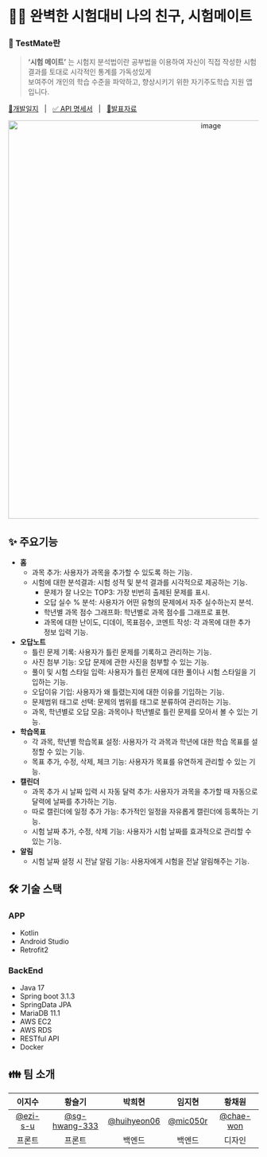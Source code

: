 # ✍🏻 완벽한 시험대비 나의 친구, 시험메이트 
### 📜 TestMate란
> **‘시험 메이트’** 는 시험지 분석법이란 공부법을 이용하여 자신이 직접 작성한 시험 결과를 토대로 시각적인 통계를 가독성있게 <br> 보여주어 개인의 학습 수준을 파악하고, 향상시키기 위한 자기주도학습 지원 앱입니다.
>
<div align="left">
  <p>
    <a href="https://upbeat-cloudberry-c89.notion.site/cd9c20bf88f446dc9b552480b63e3892?v=5b61091d1803461faf2aab4902316278&pvs=4">📘개발일지</a>
    &nbsp; | &nbsp; 
    <a href="https://upbeat-cloudberry-c89.notion.site/API-52fb8a25ed6a40edbf6b2691bddbe3ab?pvs=4">✅ API 명세서</a>
    &nbsp; | &nbsp; 
    <a href="https://github.com/2023-Test-mate/.github/blob/main/%EC%8B%9C%ED%97%98%EB%A9%94%EC%9D%B4%ED%8A%B8%20%EA%B2%B0%EC%84%A0%ED%8F%89%EA%B0%80.pptx">📌발표자료</a>
  </p>
</div>


<div align="center">
<img width="800" alt="image" src="https://github.com/2023-Test-mate/.github/assets/103114387/8607cae2-8865-4a22-bd82-a9089f01478a">
</div>

## ✨ 주요기능
- **홈**
    - 과목 추가: 사용자가 과목을 추가할 수 있도록 하는 기능.
    - 시험에 대한 분석결과: 시험 성적 및 분석 결과를 시각적으로 제공하는 기능.
        - 문제가 잘 나오는 TOP3: 가장 빈번히 출제된 문제를 표시.
        - 오답 실수 % 분석: 사용자가 어떤 유형의 문제에서 자주 실수하는지 분석.
        - 학년별 과목 점수 그래프화: 학년별로 과목 점수를 그래프로 표현.
        - 과목에 대한 난이도, 디데이, 목표점수, 코멘트 작성: 각 과목에 대한 추가 정보 입력 기능.
- **오답노트**
    - 틀린 문제 기록: 사용자가 틀린 문제를 기록하고 관리하는 기능.
    - 사진 첨부 기능: 오답 문제에 관한 사진을 첨부할 수 있는 기능.
    - 풀이 및 시험 스타일 입력: 사용자가 틀린 문제에 대한 풀이나 시험 스타일을 기입하는 기능.
    - 오답이유 기입: 사용자가 왜 틀렸는지에 대한 이유를 기입하는 기능.
    - 문제범위 태그로 선택: 문제의 범위를 태그로 분류하여 관리하는 기능.
    - 과목, 학년별로 오답 모음: 과목이나 학년별로 틀린 문제를 모아서 볼 수 있는 기능.
- **학습목표**
    - 각 과목, 학년별 학습목표 설정: 사용자가 각 과목과 학년에 대한 학습 목표를 설정할 수 있는 기능.
    - 목표 추가, 수정, 삭제, 체크 기능: 사용자가 목표를 유연하게 관리할 수 있는 기능.
- **캘린더**
    - 과목 추가 시 날짜 입력 시 자동 달력 추가: 사용자가 과목을 추가할 때 자동으로 달력에 날짜를 추가하는 기능.
    - 따로 캘린더에 일정 추가 가능: 추가적인 일정을 자유롭게 캘린더에 등록하는 기능.
    - 시험 날짜 추가, 수정, 삭제 기능: 사용자가 시험 날짜를 효과적으로 관리할 수 있는 기능.
- **알림**
    - 시험 날짜 설정 시 전날 알림 기능: 사용자에게 시험을 전날 알림해주는 기능.
 

## 🛠 기술 스택
### APP
- Kotlin  
- Android Studio
- Retrofit2

### BackEnd
- Java 17
- Spring boot 3.1.3
- SpringData JPA
- MariaDB 11.1
- AWS EC2
- AWS RDS
- RESTful API
- Docker
  

## 👪 팀 소개

| 이지수 | 황슬기 | 박희현 | 임지현 | 황채원 |                                                                                                        
| :-----------: | :---------------: | :-------------: | :-------------: | :-------------: | 
|   [@ezi-s-u](https://github.com/ezi-s-u)   |    [@sg-hwang-333](https://github.com/sg-hwang-333)  | [@huihyeon06](https://github.com/huihyeon06)  |  [@mic050r](https://github.com/mic050r)  |  [@chae-won]()  |
| 프론트 | 프론트 | 백엔드 | 백엔드 | 디자인 | 

